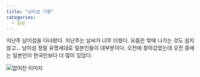 ```yaml
---
title: "남이섬 기행"
categories:
  - 일상
---
```


지난주 남이섬을 다녀왔다. 지난주는 날씨가 너무 더웠다. 요즘은 밖에 나가는 것도 쉽지 않고... 남이섬 정말 유명세대로 일본인들이 대부분이다. 오전에 찾아갔었는데 오전 중에는 일본인이 한국인보다 더 많이 있었다.

![없어진 이미지](/assets/images/posts/2005/08/fk200000000092.jpg)
